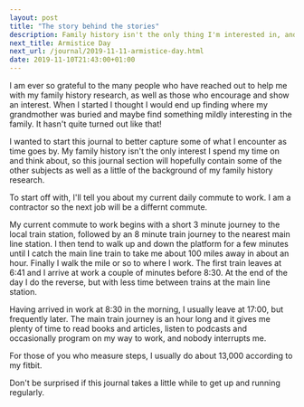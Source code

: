 ```yaml
---
layout: post
title: "The story behind the stories"
description: Family history isn't the only thing I'm interested in, and so I hope this post is the first of many to not only cover the story behind my family history, but also some other topics I have an interest in or wanted to learn more about since I began this journey.
next_title: Armistice Day
next_url: /journal/2019-11-11-armistice-day.html
date: 2019-11-10T21:43:00+01:00
---
```

I am ever so grateful to the many people who have reached out to help me with my family history research, as well as those who encourage and show an interest.  When I started I thought I would end up finding where my grandmother was buried and maybe find something mildly interesting in the family.  It hasn't quite turned out like that!

I wanted to start this journal to better capture some of what I encounter as time goes by.  My family history isn't the only interest I spend my time on and think about, so this journal section will hopefully contain some of the other subjects as well as a little of the background of my family history research.

To start off with, I'll tell you about my current daily commute to work.  I am a contractor so the next job will be a differnt commute.

My current commute to work begins with a short 3 minute journey to the local train station, followed by an 8 minute train journey to the nearest main line station.  I then tend to walk up and down the platform for a few minutes until I catch the main line train to take me about 100 miles away in about an hour.  Finally I walk the mile or so to where I work.  The first train leaves at 6:41 and I arrive at work a couple of minutes before 8:30.  At the end of the day I do the reverse, but with less time between trains at the main line station.

Having arrived in work at 8:30 in the morning, I usually leave at 17:00, but frequently later.  The main train journey is an hour long and it gives me plenty of time to read books and articles, listen to podcasts and occasionally program on my way to work, and nobody interrupts me.

For those of you who measure steps, I usually do about 13,000 according to my fitbit.

Don't be surprised if this journal takes a little while to get up and running regularly.
